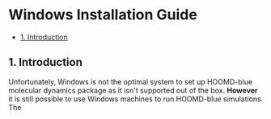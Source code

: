 # Windows Installation Guide

- [1. Introduction](#1-introduction)

## 1. Introduction

Unfortunately, Windows is not the optimal system to set up HOOMD-blue molecular dynamics package as it isn't supported out of the box. **However** it is still possible to use Windows machines to run HOOMD-blue simulations. The 
